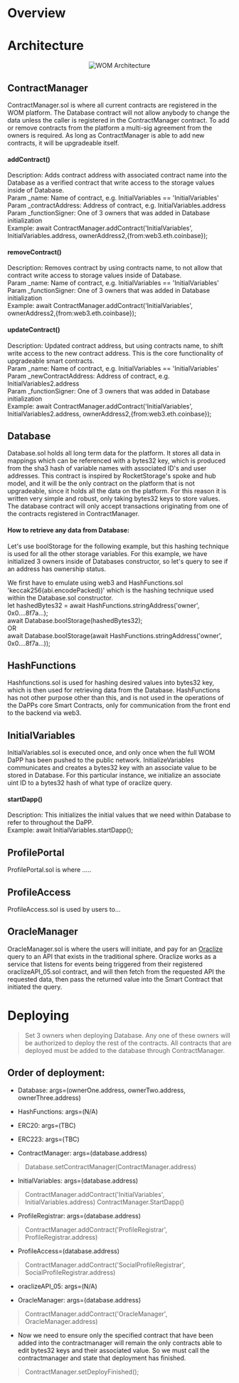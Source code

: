 # Overview


# Architecture

<p align="center">
  <img src="" alt="WOM Architecture"/>
</p>


## ContractManager
ContractManager.sol is where all current contracts are registered in the WOM platform. The Database contract will not allow anybody to change the data unless the caller is registered in the ContractManager contract. To add or remove contracts from the platform a multi-sig agreement from the owners is required. As long as ContractManager is able to add new contracts, it will be upgradeable itself.

#### addContract()
Description: Adds contract address with associated contract name into the Database as a verified contract that write access to the storage values inside of Database.  
Param _name: Name of contract, e.g. InitialVariables == 'InitialVariables'  
Param _contractAddress: Address of contract, e.g. InitialVariables.address  
Param _functionSigner: One of 3 owners that was added in Database initialization  
Example: await ContractManager.addContract('InitialVariables', InitialVariables.address, ownerAddress2,{from:web3.eth.coinbase});  

#### removeContract()
Description: Removes contract by using contracts name, to not allow that contract write access to storage values inside of Database.  
Param _name: Name of contract, e.g. InitialVariables == 'InitialVariables'  
Param _functionSigner: One of 3 owners that was added in Database initialization  
Example: await ContractManager.addContract('InitialVariables', ownerAddress2,{from:web3.eth.coinbase});  

#### updateContract()
Description: Updated contract address, but using contracts name, to shift write access to the new contract address.  This is the core functionality of upgradeable smart contracts.  
Param _name: Name of contract, e.g. InitialVariables == 'InitialVariables'  
Param _newContractAddress: Address of contract, e.g. InitialVariables2.address  
Param _functionSigner: One of 3 owners that was added in Database initialization  
Example: await ContractManager.addContract('InitialVariables', InitialVariables2.address, ownerAddress2,{from:web3.eth.coinbase});  


## Database
Database.sol holds all long term data for the platform. It stores all data in mappings which can be referenced with a bytes32 key, which is produced from the sha3 hash of variable names with associated ID's and user addresses. This contract is inspired by RocketStorage's spoke and hub model, and it will be the only contract on the platform that is not upgradeable, since it holds all the data on the platform. For this reason it is written very simple and robust, only taking bytes32 keys to store values. The database contract will only accept transactions originating from one of the contracts registered in ContractManager.

#### How to retrieve any data from Database:
Let's use boolStorage for the following example, but this hashing technique is used for all the other storage variables.  For this example, we have initialized 3 owners inside of Databases constructor, so let's query to see if an address has ownership status.

We first have to emulate using web3 and HashFunctions.sol 'keccak256(abi.encodePacked))' which is the hashing technique used within the Database.sol constructor.  
let hashedBytes32 = await HashFunctions.stringAddress('owner', 0x0....8f7a...);  
await Database.boolStorage(hashedBytes32);  
OR  
await Database.boolStorage(await HashFunctions.stringAddress('owner', 0x0....8f7a...));  


## HashFunctions
Hashfunctions.sol is used for hashing desired values into bytes32 key, which is then used for retrieving data from the Database.  HashFunctions has not other purpose other than this, and is not used in the operations of the DaPPs core Smart Contracts, only for communication from the front end to the backend via web3.


## InitialVariables
InitialVariables.sol is executed once, and only once when the full WOM DaPP has been pushed to the public network.  InitializeVariables communicates and creates a bytes32 key with an associate value to be stored in Database.  For this particular instance, we initialize an associate uint ID to a bytes32 hash of what type of oraclize query.  

#### startDapp()
Description: This initializes the initial values that we need within Database to refer to throughout the DaPP.  
Example: await InitialVariables.startDapp();  


## ProfilePortal
ProfilePortal.sol is where .....  

## ProfileAccess
ProfileAccess.sol is used by users to...  


## OracleManager
OracleManager.sol is where the users will initiate, and pay for an [Oraclize](http://app.oraclize.it/home/test_query) query to an API that exists in the traditional sphere.  Oraclize works as a service that listens for events being triggered from their registered oraclizeAPI_05.sol contract, and will then fetch from the requested API the requested data, then pass the returned value into the Smart Contract that initiated the query.  


# Deploying
> Set 3 owners when deploying Database. Any one of these owners will be authorized to deploy the rest of the contracts. All contracts that are deployed must be added to the database through ContractManager.


## Order of deployment:

* Database: args=(ownerOne.address, ownerTwo.address, ownerThree.address)

* HashFunctions: args=(N/A)

* ERC20: args=(TBC)
* ERC223: args=(TBC)

* ContractManager: args=(database.address)
> Database.setContractManager(ContractManager.address)

* InitialVariables: args=(database.address)
> ContractManager.addContract('InitialVariables', InitialVariables.address)
> ContractManager.StartDapp()

* ProfileRegistrar: args=(database.address)
> ContractManager.addContract('ProfileRegistrar', ProfileRegistrar.address)

* ProfileAccess=(database.address)
> ContractManager.addContract('SocialProfileRegistrar', SocialProfileRegistrar.address)

* oraclizeAPI_05: args=(N/A)

* OracleManager: args=(database.address)
> ContractManager.addContract('OracleManager', OracleManager.address)

* Now we need to ensure only the specified contract that have been added into the contractmanager will remain the only contracts able to edit bytes32 keys and their associated value.  So we must call the contractmanager and state that deployment has finished.
> ContractManager.setDeployFinished();
